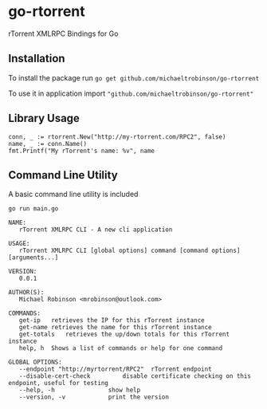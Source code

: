
# go-rtorrent
rTorrent XMLRPC Bindings for Go

## Installation
To install the package run `go get github.com/michaeltrobinson/go-rtorrent`

To use
it in application import `"github.com/michaeltrobinson/go-rtorrent"`

## Library Usage

    conn, _ := rtorrent.New("http://my-rtorrent.com/RPC2", false)
    name, _ := conn.Name()
    fmt.Printf("My rTorrent's name: %v", name

## Command Line Utility
A basic command line utility is included

`go run main.go`

    NAME:
       rTorrent XMLRPC CLI - A new cli application

    USAGE:
       rTorrent XMLRPC CLI [global options] command [command options] [arguments...]

    VERSION:
       0.0.1

    AUTHOR(S):
       Michael Robinson <mrobinson@outlook.com>

    COMMANDS:
       get-ip	retrieves the IP for this rTorrent instance
       get-name	retrieves the name for this rTorrent instance
       get-totals	retrieves the up/down totals for this rTorrent instance
       help, h	Shows a list of commands or help for one command

    GLOBAL OPTIONS:
       --endpoint "http://myrtorrent/RPC2"	rTorrent endpoint
       --disable-cert-check			disable certificate checking on this endpoint, useful for testing
       --help, -h				show help
       --version, -v			print the version
